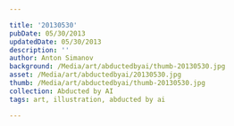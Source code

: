 ```yaml
---

title: '20130530'
pubDate: 05/30/2013
updatedDate: 05/30/2013
description: ''
author: Anton Simanov
background: /Media/art/abductedbyai/thumb-20130530.jpg
asset: /Media/art/abductedbyai/20130530.jpg
thumb: /Media/art/abductedbyai/thumb-20130530.jpg
collection: Abducted by AI
tags: art, illustration, abducted by ai

---
```


